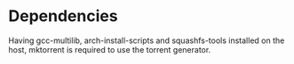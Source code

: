 Dependencies
============

Having gcc-multilib, arch-install-scripts and squashfs-tools installed on the
host, mktorrent is required to use the torrent generator.
